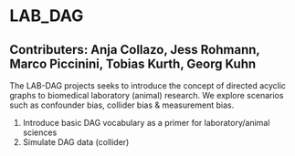 # LAB_DAG

## Contributers: Anja Collazo, Jess Rohmann, Marco Piccinini, Tobias Kurth, Georg Kuhn 

The LAB-DAG projects seeks to introduce the concept of directed acyclic graphs to biomedical laboratory (animal) research. We explore scenarios such as confounder bias, collider bias & measurement bias.

1) Introduce basic DAG vocabulary as a primer for laboratory/animal sciences 
2) Simulate DAG data (collider) 
